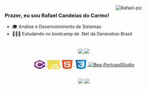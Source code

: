 <img src="https://cdn.discordapp.com/attachments/994337980967817279/996576095077945364/rafa.png" min-width="150px" max-width="150px" width="150px" align="right" alt="Rafael-pic">

### Prazer, eu sou Rafael Candeias do Carmo!

- 🎓 Análise e Desenvolvimento de Sistemas
- 🧑🏿‍💻 Estudando no bootcamp de .Net da Generation Brasil

#

<div align="center">
  <a href="https://github.com/RafaelCandeias00">
  <img height="180em" src="https://github-readme-stats.vercel.app/api?username=RafaelCandeias00&show_icons=true&theme=dark&include_all_commits=true&count_private=true"/>
  <img height="180em" src="https://github-readme-stats.vercel.app/api/top-langs/?username=RafaelCandeias00&layout=compact&langs_count=7&theme=dark"/>
</div>
  
 <div style="display: inline_block" align="center"><br>
  <img align="center" alt="Rafael-Csharp" height="30" width="40" src="https://raw.githubusercontent.com/devicons/devicon/master/icons/csharp/csharp-original.svg">
  <img align="center" alt="Rafael-Js" height="30" width="40" src="https://raw.githubusercontent.com/devicons/devicon/master/icons/javascript/javascript-plain.svg">
  <img align="center" alt="Rafael-HTML" height="30" width="40" src="https://raw.githubusercontent.com/devicons/devicon/master/icons/html5/html5-original.svg">
  <img align="center" alt="Rafael-CSS" height="30" width="40" src="https://raw.githubusercontent.com/devicons/devicon/master/icons/css3/css3-original.svg">
  <img align="center" alt="Bea-PortugolStudio" height="30" width="40" src="https://cdn.discordapp.com/attachments/720461565224157205/994788023382327346/portuga_copia.png">
</div>
  
  ##
  
  <div align="center">
    <a href = "mailto:rafaelcandeias39@gmail.com"><img src="https://img.shields.io/badge/-Gmail-%23333?style=for-the-badge&logo=gmail&logoColor=white" target="_blank"></a>
    <a href="https://www.linkedin.com/in/rafael-candeias/" target="_blank"><img src="https://img.shields.io/badge/-LinkedIn-%230077B5?style=for-the-badge&logo=linkedin&logoColor=white" target="_blank"></a> 
     
  </div>
  
 
